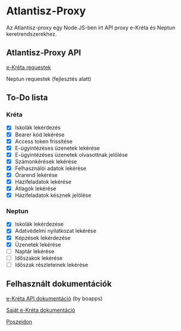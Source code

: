 # Atlantisz-Proxy

Az Atlantisz-proxy egy Node.JS-ben írt API proxy e-Kréta és Neptun keretrendszerekhez. 

## Atlantisz-Proxy API

[e-Kréta requestek](https://documenter.getpostman.com/view/9426326/T17AkWTw)

Neptun requestek (fejlesztés alatt)

## To-Do lista

### Kréta

- [x] Iskolák lekérdezés
- [x] Bearer kód lekérése
- [x] Access token frissítése
- [x] E-ügyintézéses üzenetek lekérése
- [x] E-ügyintézéses üzenetek olvasottnak jelölése
- [x] Számonkérések lekérése
- [x] Felhasználói adatok lekérése
- [x] Órarend lekérése
- [x] Házifeladatok lekérése
- [x] Átlagok lekérése
- [x] Házifeladatok késznek jelölése

### Neptun

- [x] Iskolák lekérdezése
- [x] Adatvédelmi nyilatkozat lekérése
- [x] Képzések lekérdezése
- [x] Üzenetek lekérése
- [ ] Naptár lekérése
- [ ] Időszakok lekérése
- [ ] Időszak részleteinek lekérése

## Felhasznált dokumentációk

[e-Kréta API dokumentáció](https://github.com/boapps/e-kreta-api-docs) (by boapps)

[Saját e-Kréta dokumentáció](https://github.com/RuzsaGergely/Atlantisz/blob/master/kreta_docs.md)

[Poszeidon](https://github.com/RuzsaGergely/Poszeidon)